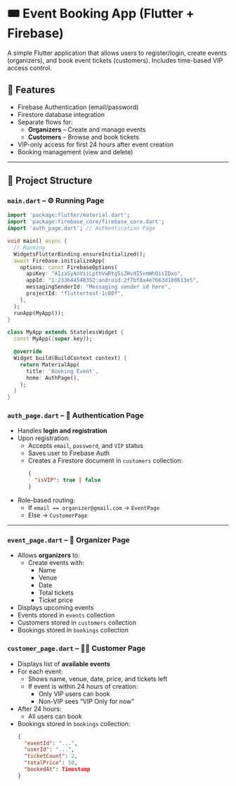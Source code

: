 # 🎟️ Event Booking App (Flutter + Firebase)

A simple Flutter application that allows users to register/login, create events (organizers), and book event tickets (customers). Includes time-based VIP access control.

## 🔧 Features

- Firebase Authentication (email/password)
- Firestore database integration
- Separate flows for:
  - **Organizers** – Create and manage events
  - **Customers** – Browse and book tickets
- VIP-only access for first 24 hours after event creation
- Booking management (view and delete)

---

## 📁 Project Structure

### `main.dart` – ⚙️ Running Page

```dart
import 'package:flutter/material.dart';
import 'package:firebase_core/firebase_core.dart';
import 'auth_page.dart'; // Authentication Page

void main() async {
  // Running
  WidgetsFlutterBinding.ensureInitialized();
  await Firebase.initializeApp(
    options: const FirebaseOptions(
      apiKey: "AIzaSyAnViiLpthVwRtg5iZHvdI5vmWhQiiIDxo",
      appId: "1:233644548352:android:2f7bf8a4e7663d108613e5",
      messagingSenderId: "Messaging sender id here",
      projectId: "fluttertest-1c80f",
    ),
  );
  runApp(MyApp());
}

class MyApp extends StatelessWidget {
  const MyApp({super.key});

  @override
  Widget build(BuildContext context) {
    return MaterialApp(
      title: 'Booking Event',
      home: AuthPage(),
    );
  }
}
```
### `auth_page.dart` – 🔐 Authentication Page

- Handles **login and registration**
- Upon registration:
  - Accepts `email`, `password`, and `VIP` status
  - Saves user to Firebase Auth
  - Creates a Firestore document in `customers` collection:
    ```json
    {
      "isVIP": true | false
    }
    ```
- Role-based routing:
  - If `email == organizer@gmail.com` → `EventPage`
  - Else → `CustomerPage`

---

### `event_page.dart` – 🎤 Organizer Page

- Allows **organizers** to:
  - Create events with:
    - Name
    - Venue
    - Date
    - Total tickets
    - Ticket price
- Displays upcoming events
- Events stored in `events` collection
- Customers stored in `customers` collection
- Bookings stored in `bookings` collection

### `customer_page.dart` – 🙋‍♂️ Customer Page

- Displays list of **available events**
- For each event:
  - Shows name, venue, date, price, and tickets left
  - If event is within 24 hours of creation:
    - Only VIP users can book
    - Non-VIP sees “VIP Only for now”
- After 24 hours:
  - All users can book
- Bookings stored in `bookings` collection:
  ```json
  {
    "eventId": "...",
    "userId": "...",
    "ticketCount": 2,
    "totalPrice": 50,
    "bookedAt": Timestamp
  }
